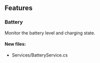 ﻿## Features

<!--{[{-->
### Battery
Monitor the battery level and charging state.
#### New files:
* Services/BatteryService.cs
<!--}]}-->